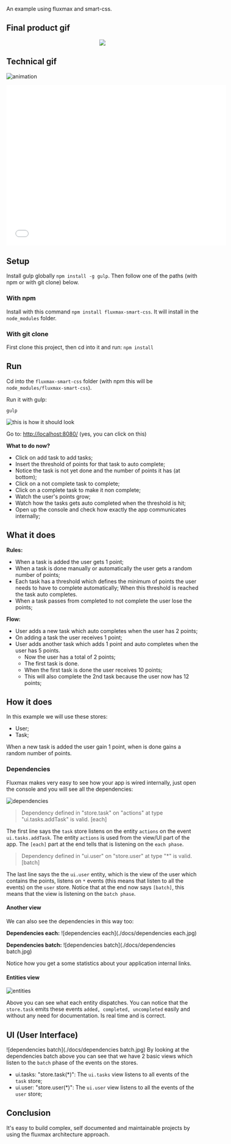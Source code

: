 An example using fluxmax and smart-css.

## Final product gif

<p align="center">
  <img src ="./docs/animation2.gif" />
</p>


## Technical gif

![animation](./docs/animation.gif)
<iframe src="//slides.com/hackhat/deck/embed" width="576" height="420" scrolling="no" frameborder="0" webkitallowfullscreen mozallowfullscreen allowfullscreen></iframe>


## Setup

Install gulp globally `npm install -g gulp`.
Then follow one of the paths (with npm or with git clone) below.


### With npm

Install with this command `npm install fluxmax-smart-css`. It will install in the `node_modules` folder. 


### With git clone

First clone this project, then cd into it and run: `npm install`



## Run

Cd into the `fluxmax-smart-css` folder (with npm this will be `node_modules/fluxmax-smart-css`).

Run it with gulp:

    gulp

![this is how it should look](./docs/startup.jpg)

Go to: [http://localhost:8080/](http://localhost:8080/) (yes, you can click on this)

**What to do now?**

 - Click on add task to add tasks;
 - Insert the threshold of points for that task to auto complete;
 - Notice the task is not yet done and the number of points it has (at bottom);
 - Click on a not complete task to complete;
 - Click on a complete task to make it non complete;
 - Watch the user's points grow;
 - Watch how the tasks gets auto completed when the threshold is hit;
 - Open up the console and check how exactly the app communicates internally;

## What it does

**Rules:**
 - When a task is added the user gets 1 point;
 - When a task is done manually or automatically the user gets a random number of points;
 - Each task has a threshold which defines the minimum of points the user needs to have to complete automatically; When this threshold is reached the task auto completes.
 - When a task passes from completed to not complete the user lose the points;

**Flow:**
 - User adds a new task which auto completes when the user has 2 points;
 - On adding a task the user receives 1 point;
 - User adds another task which adds 1 point and auto completes when the user has 5 points.
   - Now the user has a total of 2 points;
   - The first task is done.
   - When the first task is done the user receives 10 points;
   - This will also complete the 2nd task because the user now has 12 points;



## How it does


In this example we will use these stores:

 - User;
 - Task;

When a new task is added the user gain 1 point, when is done gains a random number of points.


### Dependencies

Fluxmax makes very easy to see how your app is wired internally, just open the console and you will see all the dependencies:

![dependencies](./docs/dependencies.jpg)

> Dependency defined in "store.task" on "actions" at type "ui.tasks.addTask" is valid. [each]

The first line says the `task` store listens on the entity `actions` on the event `ui.tasks.addTask`. The entity `actions` is used from the view/UI part of the app. The `[each]` part at the end tells that is listening on the `each phase`.

> Dependency defined in "ui.user" on "store.user" at type "*" is valid. [batch]

The last line says the the `ui.user` entity, which is the view of the user which contains the points, listens on `*` events (this means that listen to all the events) on the `user` store. Notice that at the end now says `[batch]`, this means that the view is listening on the `batch phase`.


#### Another view

We can also see the dependencies in this way too:

**Dependencies each:**
![dependencies each](./docs/dependencies each.jpg)

**Dependencies batch:**
![dependencies batch](./docs/dependencies batch.jpg)

Notice how you get a some statistics about your application internal links.


#### Entities view

![entities](./docs/entities.jpg)

Above you can see what each entity dispatches. You can notice that the `store.task` emits these events `added, completed, uncompleted` easily and without any need for documentation. Is real time and is correct.


## UI (User Interface)

![dependencies batch](./docs/dependencies batch.jpg)
By looking at the dependencies batch above you can see that we have 2 basic views which listen to the `batch` phase of the events on the stores. 

 - ui.tasks: "store.task(*)": The `ui.tasks` view listens to all events of the `task` store;
 - ui.user: "store.user(*)": The `ui.user` view listens to all the events of the `user` store;



## Conclusion

It's easy to build complex, self documented and maintainable projects by using the fluxmax architecture approach.
